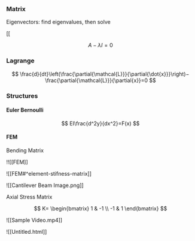 ### Matrix

Eigenvectors: find eigenvalues, then solve

[[

$$ A−λI=0 $$

### Lagrange
$$ \frac{d}{dt}\left(\frac{\partial{\mathcal{L}}}{\partial{\dot{x}}}\right)−\frac{\partial{\mathcal{L}}}{\partial{x}}=0 $$

### Structures

#### Euler Bernoulli
$$ EI\frac{d^2y}{dx^2}=F(x) $$

#### FEM

Bending Matrix

!![[FEM]]

![[FEM#^element-stifness-matrix]]

![[Cantilever Beam Image.png]]

Axial Stress Matrix

$$
K=
\begin{bmatrix}
1 & -1 \\
-1 & 1
\end{bmatrix}
$$

![[Sample Video.mp4]]

![[Untitled.html]]